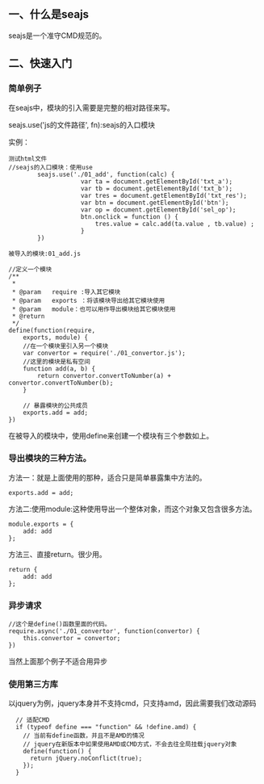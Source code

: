 ## 一、什么是seajs
seajs是一个准守CMD规范的。

## 二、快速入门

### 简单例子

在seajs中，模块的引入需要是完整的相对路径来写。

seajs.use('js的文件路径', fn):seajs的入口模块

实例：
```
测试html文件
//seajs的入口模块：使用use
        seajs.use('./01_add', function(calc) {
                    var ta = document.getElementById('txt_a');
                    var tb = document.getElementById('txt_b');
                    var tres = document.getElementById('txt_res');
                    var btn = document.getElementById('btn');
                    var op = document.getElementById('sel_op');
                    btn.onclick = function () {
                        tres.value = calc.add(ta.value , tb.value) ;
                    }
        })
```

```
被导入的模块:01_add.js

//定义一个模块
/**
 *  
 * @param   require :导入其它模块
 * @param   exports ：将该模块导出给其它模块使用
 * @param   module：也可以用作导出模块给其它模块使用
 * @return          
 */
define(function(require,
    exports, module) {
    //在一个模块里引入另一个模块
    var convertor = require('./01_convertor.js');
    //这里的模块是私有空间
    function add(a, b) {
        return convertor.convertToNumber(a) + convertor.convertToNumber(b);
    }

    // 暴露模块的公共成员
    exports.add = add;
})
```


在被导入的模块中，使用define来创建一个模块有三个参数如上。

### 导出模块的三种方法。

方法一：就是上面使用的那种，适合只是简单暴露集中方法的。
```
exports.add = add;
```

方法二:使用module:这种使用导出一个整体对象，而这个对象又包含很多方法。

```
module.exports = {
    add: add
};
```

方法三、直接return。很少用。
```
return {
    add: add
};
```

### 异步请求

```
//这个是define()函数里面的代码。
require.async('./01_convertor', function(convertor) {
    this.convertor = convertor;
})
```

当然上面那个例子不适合用异步

### 使用第三方库

以jquery为例，jquery本身并不支持cmd，只支持amd，因此需要我们改动源码

```
  // 适配CMD
  if (typeof define === "function" && !define.amd) {
    // 当前有define函数，并且不是AMD的情况
    // jquery在新版本中如果使用AMD或CMD方式，不会去往全局挂载jquery对象
    define(function() {
      return jQuery.noConflict(true);
    });
  }
```


